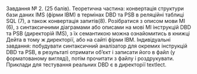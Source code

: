 Завдання № 2. (25 балів).
Теоретична частина: конвертація структури бази даних IMS (фірми IBM) в термінах DBD та PSB в реляційні таблиці SQL (7), а також конвертація запитів(8).
Розібратися з описом мови МІ (6),
з синтаксичними діаграмами або описами на мові МІ інструкцій DBD та PSB (директорій IMS), з їх семантикою можна ознайомитись в книжці Дейта в тому ж директорії,  або на сайті фірми IBM.
Індивідуальні завдання: побудувати синтаксичний аналізатор для окремих інструкцій DBD та PSB, в результаті отримати об’єкт і записати його в файл (у форматованому вигляді), потім прочитати з файлу і роздрукувати.
Приклади для тестування реальних DBD є в директорії textlect.
